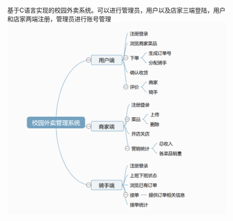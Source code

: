 基于C语言实现的校园外卖系统。可以进行管理员，用户以及店家三端登陆，用户和店家两端注册，管理员进行账号管理
![系统思路](https://raw.githubusercontent.com/debug17/takeaway-man-sys/refs/heads/main/images/%E7%B3%BB%E7%BB%9F%E6%80%9D%E8%B7%AF.png)
